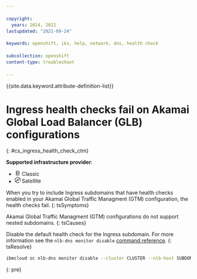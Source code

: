 ```yaml
---

copyright: 
  years: 2014, 2021
lastupdated: "2021-09-24"

keywords: openshift, iks, help, network, dns, health check

subcollection: openshift
content-type: troubleshoot

---
```




{{site.data.keyword.attribute-definition-list}}

# Ingress health checks fail on Akamai Global Load Balancer (GLB) configurations
{: #cs_ingress_health_check_ctm}

**Supported infrastructure provider**:
* <img src="../images/icon-classic.png" alt="Classic infrastructure provider icon" width="15" style="width:15px; border-style: none"/> Classic
* <img src="../images/icon-satellite.svg" alt="{{site.data.keyword.satelliteshort}} infrastructure provider icon" width="15" style="width:15px; border-style: none"/> Satellite


When you try to include Ingress subdomains that have health checks enabled in your Akamai Global Traffic Managment (GTM) configuration, the health checks fail.
{: tsSymptoms}


Akamai Global Traffic Managment (GTM) configurations do not support nested subdomains.
{: tsCauses}

Disable the default health check for the Ingress subdomain. For more information see the `nlb-dns monitor disable` [command reference](/docs/openshift?topic=openshift-kubernetes-service-cli#cs_nlb-dns-monitor-disable).
{: tsResolve}

```sh
ibmcloud oc nlb-dns monitor disable --cluster CLUSTER --nlb-host SUBDOMAIN 
```
{: pre}







